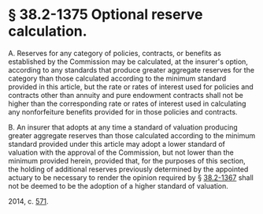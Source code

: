 # § 38.2-1375 Optional reserve calculation.

<p>A. Reserves for any category of policies, contracts, or benefits as established by the Commission may be calculated, at the insurer's option, according to any standards that produce greater aggregate reserves for the category than those calculated according to the minimum standard provided in this article, but the rate or rates of interest used for policies and contracts other than annuity and pure endowment contracts shall not be higher than the corresponding rate or rates of interest used in calculating any nonforfeiture benefits provided for in those policies and contracts.</p><p>B. An insurer that adopts at any time a standard of valuation producing greater aggregate reserves than those calculated according to the minimum standard provided under this article may adopt a lower standard of valuation with the approval of the Commission, but not lower than the minimum provided herein, provided that, for the purposes of this section, the holding of additional reserves previously determined by the appointed actuary to be necessary to render the opinion required by § <a href='http://law.lis.virginia.gov/vacode/38.2-1367/'>38.2-1367</a> shall not be deemed to be the adoption of a higher standard of valuation.</p><p>2014, c. <a href='http://lis.virginia.gov/cgi-bin/legp604.exe?141+ful+CHAP0571'>571</a>.</p>
